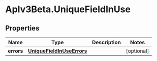 # ApIv3Beta.UniqueFieldInUse

## Properties

Name | Type | Description | Notes
------------ | ------------- | ------------- | -------------
**errors** | [**UniqueFieldInUseErrors**](UniqueFieldInUseErrors.md) |  | [optional] 


